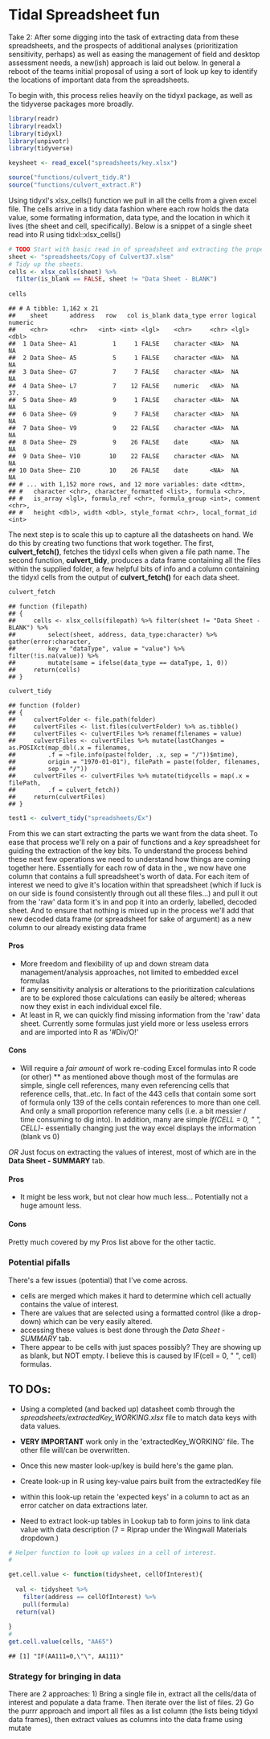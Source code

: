 Tidal Spreadsheet fun
================

Take 2: After some digging into the task of extracting data from these spreadsheets, and the prospects of additional analyses (prioritization sensitivity, perhaps) as well as easing the management of field and desktop assessment needs, a new(ish) approach is laid out below. In general a reboot of the teams initial proposal of using a sort of look up key to identify the locations of important data from the spreadsheets.

To begin with, this process relies heavily on the tidyxl package, as well as the tidyverse packages more broadly.

``` r
library(readr)
library(readxl)
library(tidyxl)
library(unpivotr)
library(tidyverse)

keysheet <- read_excel("spreadsheets/key.xlsx")

source("functions/culvert_tidy.R")
source("functions/culvert_extract.R")    
```

Using tidyxl's xlsx\_cells() function we pull in all the cells from a given excel file. The cells arrive in a tidy data fashion where each row holds the data value, some formating information, data type, and the location in which it lives (the sheet and cell, specifically).
Below is a snippet of a single sheet read into R using tidxl::xlsx\_cells()

``` r
# TODO Start with basic read in of spreadsheet and extracting the proper cells.
sheet <- "spreadsheets/Copy of Culvert37.xlsm" 
# Tidy up the sheets. 
cells <- xlsx_cells(sheet) %>% 
  filter(is_blank == FALSE, sheet != "Data Sheet - BLANK") 
  
cells
```

    ## # A tibble: 1,162 x 21
    ##    sheet      address   row   col is_blank data_type error logical numeric
    ##    <chr>      <chr>   <int> <int> <lgl>    <chr>     <chr> <lgl>     <dbl>
    ##  1 Data Shee~ A1          1     1 FALSE    character <NA>  NA          NA 
    ##  2 Data Shee~ A5          5     1 FALSE    character <NA>  NA          NA 
    ##  3 Data Shee~ G7          7     7 FALSE    character <NA>  NA          NA 
    ##  4 Data Shee~ L7          7    12 FALSE    numeric   <NA>  NA          37.
    ##  5 Data Shee~ A9          9     1 FALSE    character <NA>  NA          NA 
    ##  6 Data Shee~ G9          9     7 FALSE    character <NA>  NA          NA 
    ##  7 Data Shee~ V9          9    22 FALSE    character <NA>  NA          NA 
    ##  8 Data Shee~ Z9          9    26 FALSE    date      <NA>  NA          NA 
    ##  9 Data Shee~ V10        10    22 FALSE    character <NA>  NA          NA 
    ## 10 Data Shee~ Z10        10    26 FALSE    date      <NA>  NA          NA 
    ## # ... with 1,152 more rows, and 12 more variables: date <dttm>,
    ## #   character <chr>, character_formatted <list>, formula <chr>,
    ## #   is_array <lgl>, formula_ref <chr>, formula_group <int>, comment <chr>,
    ## #   height <dbl>, width <dbl>, style_format <chr>, local_format_id <int>

The next step is to scale this up to capture all the datasheets on hand. We do this by creating two functions that work together. The first, **culvert\_fetch()**, fetches the tidyxl cells when given a file path name. The second function, **culvert\_tidy**, produces a data frame containing all the files within the supplied folder, a few helpful bits of info and a column containing the tidyxl cells from the output of **culvert\_fetch()** for each data sheet.

``` r
culvert_fetch
```

    ## function (filepath) 
    ## {
    ##     cells <- xlsx_cells(filepath) %>% filter(sheet != "Data Sheet - BLANK") %>% 
    ##         select(sheet, address, data_type:character) %>% gather(error:character, 
    ##         key = "dataType", value = "value") %>% filter(!is.na(value)) %>% 
    ##         mutate(same = ifelse(data_type == dataType, 1, 0))
    ##     return(cells)
    ## }

``` r
culvert_tidy
```

    ## function (folder) 
    ## {
    ##     culvertFolder <- file.path(folder)
    ##     culvertFiles <- list.files(culvertFolder) %>% as.tibble()
    ##     culvertFiles <- culvertFiles %>% rename(filenames = value)
    ##     culvertFiles <- culvertFiles %>% mutate(lastChanges = as.POSIXct(map_dbl(.x = filenames, 
    ##         .f = ~file.info(paste(folder, .x, sep = "/"))$mtime), 
    ##         origin = "1970-01-01"), filePath = paste(folder, filenames, 
    ##         sep = "/"))
    ##     culvertFiles <- culvertFiles %>% mutate(tidycells = map(.x = filePath, 
    ##         .f = culvert_fetch))
    ##     return(culvertFiles)
    ## }

``` r
test1 <- culvert_tidy("spreadsheets/Ex")
```

From this we can start extracting the parts we want from the data sheet. To ease that process we'll rely on a pair of functions and a *key* spreadsheet for guiding the extraction of the key bits. To understand the process behind these next few operations we need to understand how things are coming together here. Essentially for each row of data in the , we now have one column that contains a full spreadsheet's worth of data. For each item of interest we need to give it's location within that spreadsheet (which if luck is on our side is found consistently through out all these files...) and pull it out from the 'raw' data form it's in and pop it into an orderly, labelled, decoded sheet. And to ensure that nothing is mixed up in the process we'll add that new decoded data frame (or spreadsheet for sake of argument) as a new column to our already existing data frame

#### Pros

-   More freedom and flexibility of up and down stream data management/analysis approaches, not limited to embedded excel formulas
-   If any sensitivity analysis or alterations to the prioritization calculations are to be explored those calculations can easily be altered; whereas now they exist in each individual excel file.
-   At least in R, we can quickly find missing information from the 'raw' data sheet. Currently some formulas just yield more or less useless errors and are imported into R as '\#Div/O!'

#### Cons

-   Will require a *fair amount* of work re-coding Excel formulas into R code (or other) \*\* as mentioned above though most of the formulas are simple, single cell references, many even referencing cells that reference cells, that..etc. In fact of the 443 cells that contain some sort of formula only 139 of the cells contain references to more than one cell. And only a small proportion reference many cells (i.e. a bit messier / time consuming to dig into). In addition, many are simple *If(CELL = 0, " ", CELL)*- essentially changing just the way excel displays the information (blank vs 0)

*OR* Just focus on extracting the values of interest, most of which are in the **Data Sheet - SUMMARY** tab.

#### Pros

-   It might be less work, but not clear how much less... Potentially not a huge amount less.

#### Cons

Pretty much covered by my Pros list above for the other tactic.

### Potential pifalls

There's a few issues (potential) that I've come across.

-   cells are merged which makes it hard to determine which cell actually contains the value of interest.
-   There are values that are selected using a formatted control (like a drop-down) which can be very easily altered.
-   accessing these values is best done through the *Data Sheet - SUMMARY* tab.
-   There appear to be cells with just spaces possibly? They are showing up as blank, but NOT empty. I believe this is caused by IF(cell = 0, " ", cell) formulas.

TO DOs:
-------

-   Using a completed (and backed up) datasheet comb through the *spreadsheets/extractedKey\_WORKING.xlsx* file to match data keys with data values.

-   **VERY IMPORTANT** work only in the 'extractedKey\_WORKING' file. The other file will/can be overwritten.

-   Once this new master look-up/key is build here's the game plan.
-   Create look-up in R using key-value pairs built from the extractedKey file
-   within this look-up retain the 'expected keys' in a column to act as an error catcher on data extractions later.
-   Need to extract look-up tables in Lookup tab to form joins to link data value with data description (7 = Riprap under the Wingwall Materials dropdown.)

``` r
# Helper function to look up values in a cell of interest.
# 

get.cell.value <- function(tidysheet, cellOfInterest){
  
  val <- tidysheet %>% 
    filter(address == cellOfInterest) %>% 
    pull(formula)
  return(val)
  
}
#   
get.cell.value(cells, "AA65")
```

    ## [1] "IF(AA111=0,\"\", AA111)"

### Strategy for bringing in data

There are 2 approaches: 1) Bring a single file in, extract all the cells/data of interest and populate a data frame. Then iterate over the list of files. 2) Go the purrr approach and import all files as a list column (the lists being tidyxl data frames), then extract values as columns into the data frame using mutate
